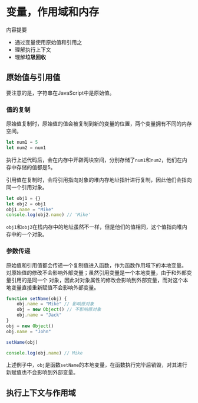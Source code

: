 # 变量，作用域和内存

内容提要

-   通过变量使用原始值和引用之
-   理解执行上下文
-   理解**垃圾回收**

## 原始值与引用值

要注意的是，字符串在JavaScript中是原始值。

### 值的复制

原始值复制时，原始值的值会被复制到新的变量的位置，两个变量拥有不同的内存空间。

```js
let num1 = 5
let num2 = num1
```

执行上述代码后，会在内存中开辟两块空间，分别存储了`num1`和`num2`，他们在内存中存储的值都是5。

引用值在复制时，会将引用指向对象的堆内存地址指针进行复制，因此他们会指向同一个引用对象。

```js
let obj1 = {}
let obj2 = obj1
obj1.name = "Mike"
console.log(obj2.name) // 'Mike'
```

`obj1`和`obj2`在栈内存中的地址虽然不一样，但是他们的值相同，这个值指向堆内存中的一个对象。

### 参数传递

原始值和引用值都会传递一个复制值进入函数，作为函数作用域下的本地变量。
对原始值的修改不会影响外部变量；虽然引用变量是一个本地变量，由于和外部变量引用的是同一个
对象，因此对对象属性的修改会影响到外部变量，而对这个本地变量直接重新赋值不会影响外部变量。

```js
function setName(obj) {
    obj.name = "Mike" // 影响原对象
    obj = new Object() // 不影响原对象
    obj.name = "Jack"
}
obj = new Object()
obj.name = "John"

setName(obj)

console.log(obj.name) // Mike
```

上述例子中，`obj`是函数`setName`的本地变量，在函数执行完毕后销毁，对其进行新赋值也不会影响到外部变量。

## 执行上下文与作用域
